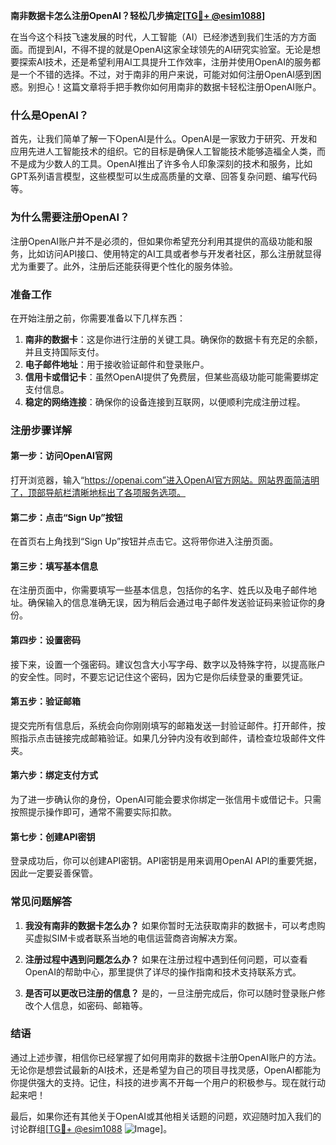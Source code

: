 **南非数据卡怎么注册OpenAI？轻松几步搞定[[TG💪+ @esim1088](https://t.me/s/esim1088)]**

在当今这个科技飞速发展的时代，人工智能（AI）已经渗透到我们生活的方方面面。而提到AI，不得不提的就是OpenAI这家全球领先的AI研究实验室。无论是想要探索AI技术，还是希望利用AI工具提升工作效率，注册并使用OpenAI的服务都是一个不错的选择。不过，对于南非的用户来说，可能对如何注册OpenAI感到困惑。别担心！这篇文章将手把手教你如何用南非的数据卡轻松注册OpenAI账户。

### 什么是OpenAI？

首先，让我们简单了解一下OpenAI是什么。OpenAI是一家致力于研究、开发和应用先进人工智能技术的组织。它的目标是确保人工智能技术能够造福全人类，而不是成为少数人的工具。OpenAI推出了许多令人印象深刻的技术和服务，比如GPT系列语言模型，这些模型可以生成高质量的文章、回答复杂问题、编写代码等。

### 为什么需要注册OpenAI？

注册OpenAI账户并不是必须的，但如果你希望充分利用其提供的高级功能和服务，比如访问API接口、使用特定的AI工具或者参与开发者社区，那么注册就显得尤为重要了。此外，注册后还能获得更个性化的服务体验。

### 准备工作

在开始注册之前，你需要准备以下几样东西：

1. **南非的数据卡**：这是你进行注册的关键工具。确保你的数据卡有充足的余额，并且支持国际支付。
2. **电子邮件地址**：用于接收验证邮件和登录账户。
3. **信用卡或借记卡**：虽然OpenAI提供了免费层，但某些高级功能可能需要绑定支付信息。
4. **稳定的网络连接**：确保你的设备连接到互联网，以便顺利完成注册过程。

### 注册步骤详解

#### 第一步：访问OpenAI官网

打开浏览器，输入“https://openai.com”进入OpenAI官方网站。网站界面简洁明了，顶部导航栏清晰地标出了各项服务选项。

#### 第二步：点击“Sign Up”按钮

在首页右上角找到“Sign Up”按钮并点击它。这将带你进入注册页面。

#### 第三步：填写基本信息

在注册页面中，你需要填写一些基本信息，包括你的名字、姓氏以及电子邮件地址。确保输入的信息准确无误，因为稍后会通过电子邮件发送验证码来验证你的身份。

#### 第四步：设置密码

接下来，设置一个强密码。建议包含大小写字母、数字以及特殊字符，以提高账户的安全性。同时，不要忘记记住这个密码，因为它是你后续登录的重要凭证。

#### 第五步：验证邮箱

提交完所有信息后，系统会向你刚刚填写的邮箱发送一封验证邮件。打开邮件，按照指示点击链接完成邮箱验证。如果几分钟内没有收到邮件，请检查垃圾邮件文件夹。

#### 第六步：绑定支付方式

为了进一步确认你的身份，OpenAI可能会要求你绑定一张信用卡或借记卡。只需按照提示操作即可，通常不需要实际扣款。

#### 第七步：创建API密钥

登录成功后，你可以创建API密钥。API密钥是用来调用OpenAI API的重要凭据，因此一定要妥善保管。

### 常见问题解答

1. **我没有南非的数据卡怎么办？**
   如果你暂时无法获取南非的数据卡，可以考虑购买虚拟SIM卡或者联系当地的电信运营商咨询解决方案。

2. **注册过程中遇到问题怎么办？**
   如果在注册过程中遇到任何问题，可以查看OpenAI的帮助中心，那里提供了详尽的操作指南和技术支持联系方式。

3. **是否可以更改已注册的信息？**
   是的，一旦注册完成后，你可以随时登录账户修改个人信息，如密码、邮箱等。

### 结语

通过上述步骤，相信你已经掌握了如何用南非的数据卡注册OpenAI账户的方法。无论你是想尝试最新的AI技术，还是希望为自己的项目寻找灵感，OpenAI都能为你提供强大的支持。记住，科技的进步离不开每一个用户的积极参与。现在就行动起来吧！

最后，如果你还有其他关于OpenAI或其他相关话题的问题，欢迎随时加入我们的讨论群组[[TG💪+ @esim1088](https://t.me/s/esim1088) ![Image](https://i.postimg.cc/4NQfJmqS/Snipaste-2025-05-13-00-14-12.png)]。